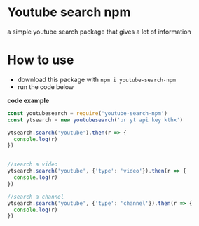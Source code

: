 # Youtube search npm
a simple youtube search package that gives a lot of information


# How to use
* download this package with `npm i youtube-search-npm`
* run the code below

__code example__

```javascript
const youtubesearch = require('youtube-search-npm') 
const ytsearch = new youtubesearch('ur yt api key kthx')

ytsearch.search('youtube').then(r => {
  console.log(r)
})


//search a video
ytsearch.search('youtube', {'type': 'video'}).then(r => {
  console.log(r)
})

//search a channel
ytsearch.search('youtube', {'type': 'channel'}).then(r => {
  console.log(r)
})
```
